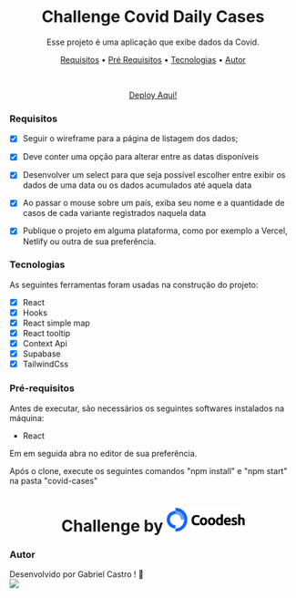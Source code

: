 <h1 align="center">Challenge Covid Daily Cases </h1>

<p align="center">Esse projeto é uma aplicação que exibe dados da Covid.</p>

<p align="center">
 <a href="#requisitos">Requisitos</a> •
 <a href="#pré-requisitos">Pré Requisitos</a> •
 <a href="#tecnologias">Tecnologias</a> •
 <a href="#autor">Autor</a>
</p>

<br>

<p align="center">
 <a href="https://covid-daily.vercel.app/">Deploy Aqui!</a>
</p>

### Requisitos

- [x] Seguir o wireframe para a página de listagem dos dados;
- [x] Deve conter uma opção para alterar entre as datas disponíveis
- [x] Desenvolver um select para que seja possível escolher entre exibir os dados de uma data ou os dados acumulados até aquela data
- [x] Ao passar o mouse sobre um país, exiba seu nome e a quantidade de casos de cada variante registrados naquela data
- [x] Publique o projeto em alguma plataforma, como por exemplo a Vercel, Netlify ou outra de sua preferência.


### Tecnologias

As seguintes ferramentas foram usadas na construção do projeto:

- [x] React
- [x] Hooks
- [x] React simple map
- [x] React tooltip
- [x] Context Api
- [x] Supabase
- [x] TailwindCss

### Pré-requisitos

<p>Antes de executar, são necessários os seguintes softwares instalados na máquina:</p>
 <ul> 
  <li> React</li>
 </ul>
 
 <p>Em em seguida abra no editor de sua preferência.</p>
  <p>Após o clone, execute os seguintes comandos "npm install" e "npm start" na pasta "covid-cases"</p>
  
<h1 align="center">
   Challenge by 
  <img alt="TaskApp" title="TaskApp" src="./src/assets/coodesh.png" height="42" />
</h1>
  
   
### Autor

Desenvolvido por Gabriel Castro ! 🥇  
<kbd>
    <img src="https://avatars.githubusercontent.com/u/61993679?s=460&u=970a557bb6ad3bf6ff644dc20d5b6d3cdd753a93&v=4" width="100px;" />
 </kbd>

 

